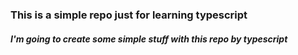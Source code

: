 ### This is a simple repo just for learning typescript

##### I'm going to create some simple stuff with this repo by typescript
